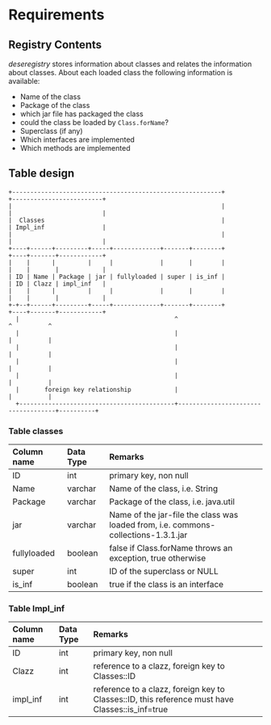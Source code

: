 # Requirements

## Registry Contents

*deseregistry* stores information about classes and relates the information about classes. About each loaded class the following information is available:

* Name of the class
* Package of the class
* which jar file has packaged the class
* could the class be loaded by `Class.forName`?
* Superclass (if any)
* Which interfaces are implemented
* Which methods are implemented 

## Table design

    +----------------------------------------------------------+              +-------------------------+
    |                                                          |              |                         |
    |  Classes                                                 |              | Impl_inf                |
    |                                                          |              |                         |
    +----+------+---------+-----+-------------+-------+--------+              +----+-------+------------+
    |    |      |         |     |             |       |        |              |    |       |            |
    | ID | Name | Package | jar | fullyloaded | super | is_inf |              | ID | Clazz | impl_inf   |
    |    |      |         |     |             |       |        |              |    |       |            |
    +-+--+------+---------+-----+-------------+-------+--------+              +----+-------+------------+
      |                                           ^                                    ^          ^
      |                                           |                                    |          |
      |                                           |                                    |          |
      |                                           |                                    |          |
      |                                           |                                    |          |
      |       foreign key relationship            |                                    |          |
      +-------------------------------------------+------------------------------------+----------+

### Table classes


| Column name | Data Type | Remarks |
|:-----------|:---------|:-------|
| ID | int | primary key, non null |
| Name | varchar | Name of the class, i.e. String |
| Package | varchar | Package of the class, i.e. java.util |
| jar | varchar | Name of the jar-file the class was loaded from, i.e. commons-collections-1.3.1.jar |
| fullyloaded | boolean | false if Class.forName throws an exception, true otherwise |
| super | int | ID of the superclass or NULL |
| is_inf| boolean | true if the class is an interface |

### Table Impl_inf
| Column name | Data Type | Remarks |
|:-----------|:---------|:-------|
| ID | int | primary key, non null |
| Clazz | int | reference to a clazz, foreign key to Classes::ID |
| impl_inf | int | reference to a clazz, foreign key to Classes::ID, this reference must have Classes::is_inf=true  |
